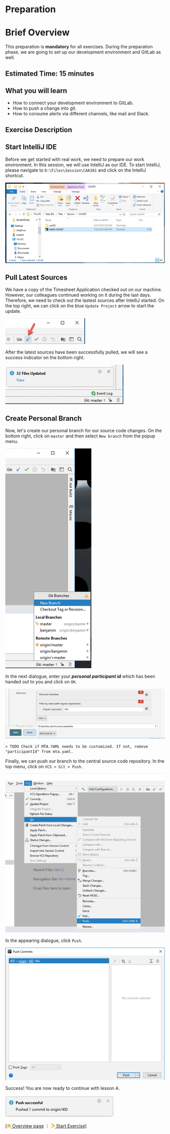 # Preparation

# Brief Overview
This preparation is **mandatory** for all exercises. During the preparation phase, we are going to set up our development environment and GitLab as well.

## Estimated Time: 15 minutes

## What you will learn
 - How to connect your development environment to GitLab.
 - How to push a change into git.
 - How to consume alerts via different channels, like mail and Slack.

## Exercise Description 

## Start IntelliJ IDE
Before we get started with real work, we need to prepare our work environment. In this session, we will use IntelliJ as our IDE. To start IntelliJ, please navigate to `D:\Files\Session\CAA381` and click on the IntelliJ shortcut.

![](../images/a/start-intellij.png)

## Pull Latest Sources
We have a copy of the Timesheet Application checked out on our machine. However, our colleagues continued working on it during the last days. Therefore, we need to check out the lastest sources after IntelliJ started. On the top right, we can click on the blue `Update Project` arrow to start the update.

![](../images/a/git-pull.png)

After the latest sources have been successfully pulled, we will see a success indicator on the bottom right.

![](../images/a/pull-success.png)

## Create Personal Branch

Now, let's create our personal branch for our source code changes. On the bottom right, click on `master` and then select `New branch` from the popup menu.

![](../images/a/new-branch.png)

In the next dialogue, enter your ***personal participant id*** which has been handed out to you and click on `OK`.

![](../images/a/branch-name.png)

    > TODO Check if MTA.YAML needs to be customized. If not, remove "participantId" from mta.yaml.

Finally, we can push our branch to the central source code repository. In the top menu, click on `VCS > Git > Push`.

![](../images/a/push-branch.png)

In the appearing dialogue, click `Push`.

![](../images/a/push-dialog.png)

Success! You are now ready to continue with lesson A.

![](../images/a/push-success.png)


[[![](../images/nav-home.png) Overview page](../README.md) ｜ [![](../images/nav-next.png) Start Exercise](../overviews/A/README.md)]
